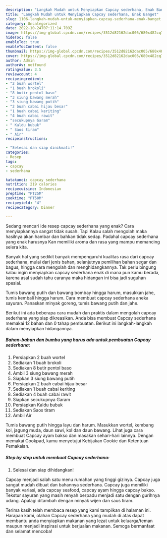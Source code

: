 ```yaml
---
description: "Langkah Mudah untuk Menyiapkan Capcay sederhana, Enak Banget"
title: "Langkah Mudah untuk Menyiapkan Capcay sederhana, Enak Banget"
slug: 1106-langkah-mudah-untuk-menyiapkan-capcay-sederhana-enak-banget
category: Uncategorized
date: 2022-10-24T07:11:14.709Z
image: https://img-global.cpcdn.com/recipes/3512d82162dac005/680x482cq70/capcay-sederhana-foto-resep-utama.jpg
hideToc: false
enableToc: true
enableTocContent: false
thumbnail: https://img-global.cpcdn.com/recipes/3512d82162dac005/680x482cq70/capcay-sederhana-foto-resep-utama.jpg
cover: https://img-global.cpcdn.com/recipes/3512d82162dac005/680x482cq70/capcay-sederhana-foto-resep-utama.jpg
author: Admin
authorAv: notfound
ratingvalue: 3.5
reviewcount: 4
recipeingredient:
- "2 buah wortel"
- "1 buah brokoli"
- "8 butir pentol baso"
- "3 siung bawang merah"
- "3 siung bawang putih"
- "2 buah cabai hijau besar"
- "1 buah cabai keriting"
- "4 buah cabai rawit"
- "secukupnya Garam"
- " Kaldu bubuk"
- " Saos tiram"
- " Air"
recipeinstructions:

- "Selesai dan siap dinikmati!"
categories:
- Resep
tags:
- capcay
- sederhana

katakunci: capcay sederhana 
nutrition: 219 calories
recipecuisine: Indonesian
preptime: "PT25M"
cooktime: "PT50M"
recipeyield: "4"
recipecategory: Dinner

---
```



Sedang mencari ide resep capcay sederhana yang enak? Cara menyiapkannya sangat tidak susah. Tapi Kalau salah mengolah maka hasilnya akan hambar dan bahkan tidak sedap. Padahal capcay sederhana yang enak harusnya Kan memiliki aroma dan rasa yang mampu memancing selera kita.


Banyak hal yang sedikit banyak mempengaruhi kualitas rasa dari capcay sederhana, mulai dari jenis bahan, selanjutnya pemilihan bahan segar dan bagus, hingga cara mengolah dan menghidangkannya. Tak perlu bingung kalau ingin menyiapkan capcay sederhana enak di mana pun kamu berada, karena asal sudah tahu caranya maka hidangan ini bisa jadi suguhan spesial.

Tumis bawang putih dan bawang bombay hingga harum, masukkan jahe, tumis kembali hingga harum. Cara membuat capcay sederhana aneka sayuran. Panaskan minyak goreng, tumis bawang putih dan jahe.


Berikut ini ada beberapa cara mudah dan praktis dalam mengolah capcay sederhana yang siap dikreasikan. Anda bisa membuat Capcay sederhana memakai 12 bahan dan 0 tahap pembuatan. Berikut ini langkah-langkah dalam menyiapkan hidangannya.

<!--inarticleads1-->

##### Bahan-bahan dan bumbu yang harus ada untuk pembuatan Capcay sederhana:

1. Persiapkan 2 buah wortel
1. Sediakan 1 buah brokoli
1. Sediakan 8 butir pentol baso
1. Ambil 3 siung bawang merah
1. Siapkan 3 siung bawang putih
1. Persiapkan 2 buah cabai hijau besar
1. Sediakan 1 buah cabai keriting
1. Sediakan 4 buah cabai rawit
1. Siapkan secukupnya Garam
1. Persiapkan  Kaldu bubuk
1. Sediakan  Saos tiram
1. Ambil  Air


Tumis bawang putih hingga layu dan harum. Masukkan wortel, kembang kol, jagung muda, daun sawi, kol dan daun bawang. Lihat juga cara membuat Capcay ayam bakso dan masakan sehari-hari lainnya. Dengan memakai Cookpad, kamu menyetujui Kebijakan Cookie dan Ketentuan Pemakaian. 

<!--inarticleads2-->

##### Step by step untuk membuat Capcay sederhana:


1. Selesai dan siap dihidangkan!

Capcay menjadi salah satu menu rumahan yang tinggi gizinya. Capcay juga sangat mudah dibuat dan bahannya sederhana. Capcay juga memiliki banyak variasi, ada capcay seafood, capcay ayam hingga capcay bakso. Tekstur sayuran yang masih renyah berpadu menjadi satu dengan gurihnya udang. Apalagi ditambah dengan minyak wijen dan saus tiram. 

Terima kasih telah membaca resep yang kami tampilkan di halaman ini. Harapan kami, olahan Capcay sederhana yang mudah di atas dapat membantu anda menyiapkan makanan yang lezat untuk keluarga/teman maupun menjadi inspirasi untuk berjualan makanan. Semoga bermanfaat dan selamat mencoba!
